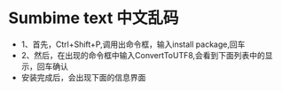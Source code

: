 # Sumbime text 中文乱码


* 1、首先，Ctrl+Shift+P,调用出命令框，输入install  package,回车
* 2、然后，在出现的命令框中输入ConvertToUTF8,会看到下面列表中的显示，回车确认
* 安装完成后，会出现下面的信息界面
